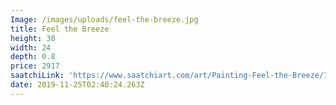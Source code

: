 ```yaml
---
Image: /images/uploads/feel-the-breeze.jpg
title: Feel the Breeze
height: 30
width: 24
depth: 0.8
price: 2917
saatchiLink: 'https://www.saatchiart.com/art/Painting-Feel-the-Breeze/189576/4906363/view'
date: 2019-11-25T02:40:24.263Z
---
```


